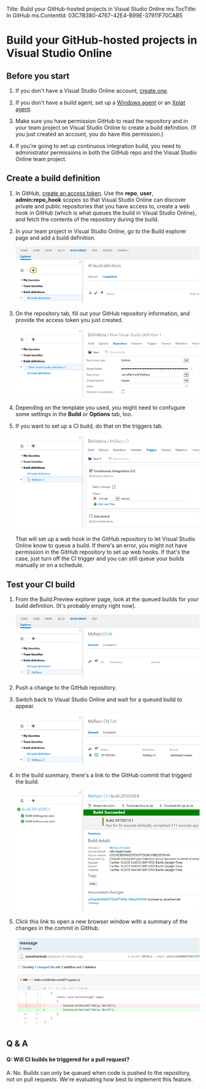 Title: Build your GitHub-hosted projects in Visual Studio Online
ms.TocTitle: In GitHub
ms.ContentId: 03C7B380-4767-42E4-B99E-37911F70CAB5

# Build your GitHub-hosted projects in Visual Studio Online

## Before you start

1. If you don't have a Visual Studio Online account, [create one](https://visualstudio.com).

1. If you don't have a build agent, set up a [Windows agent](/Library/vs/alm/Build/agents/windows.md) or an [Xplat agent](/Library/vs/alm/Build/agents/windows.md).

1. Make sure you have permission GitHub to read the repository and in your team project
on Visual Studio Online to create a build definition.
(If you just created an account, you do have this permission.)

1. If you're going to set up continuous integration build,
you need to administrator permissions in both the GitHub repo
and the Visual Studio Online team project.

## Create a build definition

1. In GitHub, [create an access token](https://help.github.com/articles/creating-an-access-token-for-command-line-use/).
Use the **repo**, **user**, **admin:repo_hook** scopes
so that Visual Studio Online can discover private and public repositories that you have access to,
create a web hook in GitHub (which is what queues the build in Visual Studio Online),
and fetch the contents of the repository during the build.

1. In your team project in Visual Studio Online, go to the Build explorer page and add a build definition.

   ![Add a build definition](_img/add-build-definition.png)
   
2. On the repository tab, fill out your GitHub repository information, and provide the access token you just created.

   ![GitHub repository build settings](_img/github-repository.png)
   
3. Depending on the template you used, you might need to confugure some settings in the **Build** or **Options** tab, too.

4. If you want to set up a CI build, do that on the triggers tab.

   ![Continuous integration trigger](_img/continuous-integration.png)
   
   That will set up a web hook in the GitHub repository to let Visual Studio Online know to queue a build.
   If there's an error, you might not have permission in the GitHub repository to set up web hooks.
   If that's the case, just turn off the CI trigger and you can still queue your builds manually or on a schedule.

## Test your CI build

1. From the Build.Preview explorer page, look at the queued builds for your build definition.
(It's probably empty right now).

   ![](_img/build-queue.png)

1. Push a change to the GitHub repository.

1. Switch back to Visual Studio Online and wait for a queued build to appear.<br/>

   ![](_img/queued-build.png)

1. In the build summary, there's a link to the GitHub commit that triggerd the build.<br/>

   ![](_img/completed-build.png)

1. Click this link to open a new browser window with a summary of the changes in the commit in GitHub.<br/>

   ![](_img/github-commit.png)

## Q & A



#### Q: Will CI builds be triggered for a pull request?

A: No. Builds can only be queued when code is pushed to the repository,
not on pull requests. We're evaluating how best to implement this feature.





